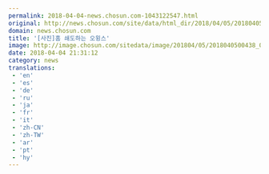 ```yaml
---
permalink: 2018-04-04-news.chosun.com-1043122547.html
original: http://news.chosun.com/site/data/html_dir/2018/04/05/2018040500456.html
domain: news.chosun.com
title: '[사진]홈 쇄도하는 오윙스'
image: http://image.chosun.com/sitedata/image/201804/05/2018040500438_0.jpg
date: 2018-04-04 21:31:12
category: news
translations: 
 - 'en'
 - 'es'
 - 'de'
 - 'ru'
 - 'ja'
 - 'fr'
 - 'it'
 - 'zh-CN'
 - 'zh-TW'
 - 'ar'
 - 'pt'
 - 'hy'
---
```


